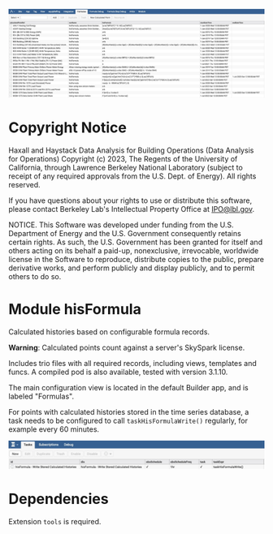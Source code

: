 ![Main hisFormula configuration view example](./assets/hisFormula_main_view_example.jpg)

# Copyright Notice
  Haxall and Haystack Data Analysis for Building Operations (Data Analysis for
  Operations) Copyright (c) 2023, The Regents of the University of California,
  through Lawrence Berkeley National Laboratory (subject to receipt of any
  required approvals from the U.S. Dept. of Energy). All rights reserved.

  If you have questions about your rights to use or distribute this software,
  please contact Berkeley Lab's Intellectual Property Office at
  IPO@lbl.gov.

  NOTICE.  This Software was developed under funding from the U.S. Department
  of Energy and the U.S. Government consequently retains certain rights.  As 
  such, the U.S. Government has been granted for itself and others acting on
  its behalf a paid-up, nonexclusive, irrevocable, worldwide license in the 
  Software to reproduce, distribute copies to the public, prepare derivative
  works, and perform publicly and display publicly, and to permit others to do 
  so.

# Module hisFormula
Calculated histories based on configurable formula records.

**Warning**: Calculated points count against a server's SkySpark license.

Includes trio files with all required records, including views, templates and funcs. A compiled pod is
also available, tested with version 3.1.10.

The main configuration view is located in the default Builder app, and is labeled "Formulas".

For points with calculated histories stored in the time series database, a task needs to be configured
to call `taskHisFormulaWrite()` regularly, for example every 60 minutes.

![Task view with example](./assets/hisFormula_task_example.jpg)

# Dependencies
Extension `tools` is required.

